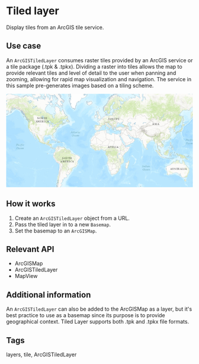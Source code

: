 # Tiled layer

Display tiles from an ArcGIS tile service.

## Use case

An `ArcGISTiledLayer` consumes raster tiles provided by an ArcGIS service or a tile package (.tpk & .tpkx). Dividing a raster into tiles allows the map to provide relevant tiles and level of detail to the user when panning and zooming, allowing for rapid map visualization and navigation. The service in this sample pre-generates images based on a tiling scheme.

![](TiledLayer.png)

## How it works

1.  Create an `ArcGISTiledLayer` object from a URL.
2.  Pass the tiled layer in to a new `Basemap`.
3.  Set the basemap to an `ArcGISMap`.

## Relevant API

*   ArcGISMap
*   ArcGISTiledLayer
*   MapView

## Additional information

An `ArcGISTiledLayer` can also be added to the ArcGISMap as a layer, but it's best practice to use as a basemap since its purpose is to provide geographical context. Tiled Layer supports both .tpk and .tpkx file formats.

## Tags

layers, tile, ArcGISTiledLayer

